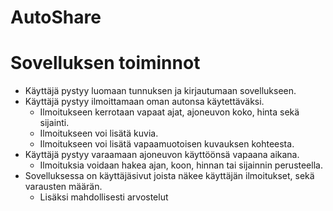 # AutoShare

# Sovelluksen toiminnot
- Käyttäjä pystyy luomaan tunnuksen ja kirjautumaan sovellukseen.
- Käyttäjä pystyy ilmoittamaan oman autonsa käytettäväksi.
    - Ilmoitukseen kerrotaan vapaat ajat, ajoneuvon koko, hinta sekä sijainti.
    - Ilmoitukseen voi lisätä kuvia.
    - Ilmoitukseen voi lisätä vapaamuotoisen kuvauksen kohteesta.
- Käyttäjä pystyy varaamaan ajoneuvon käyttöönsä vapaana aikana.
    - Ilmoituksia voidaan hakea ajan, koon, hinnan tai sijainnin perusteella.
- Sovelluksessa on käyttäjäsivut joista näkee käyttäjän ilmoitukset, sekä varausten määrän.
    - Lisäksi mahdollisesti arvostelut
